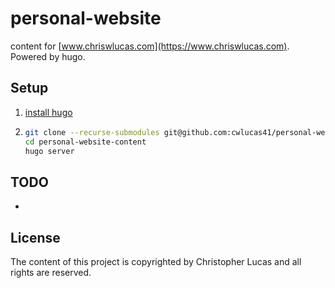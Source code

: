 # personal-website

content for [www.chriswlucas.com](https://www.chriswlucas.com). Powered by hugo.

## Setup
1. [install hugo](https://gohugo.io/installation/)
1.
    ```bash
    git clone --recurse-submodules git@github.com:cwlucas41/personal-website-content.git
    cd personal-website-content
    hugo server
    ```

## TODO
* 

## License
The content of this project is copyrighted by Christopher Lucas and all rights are reserved.
